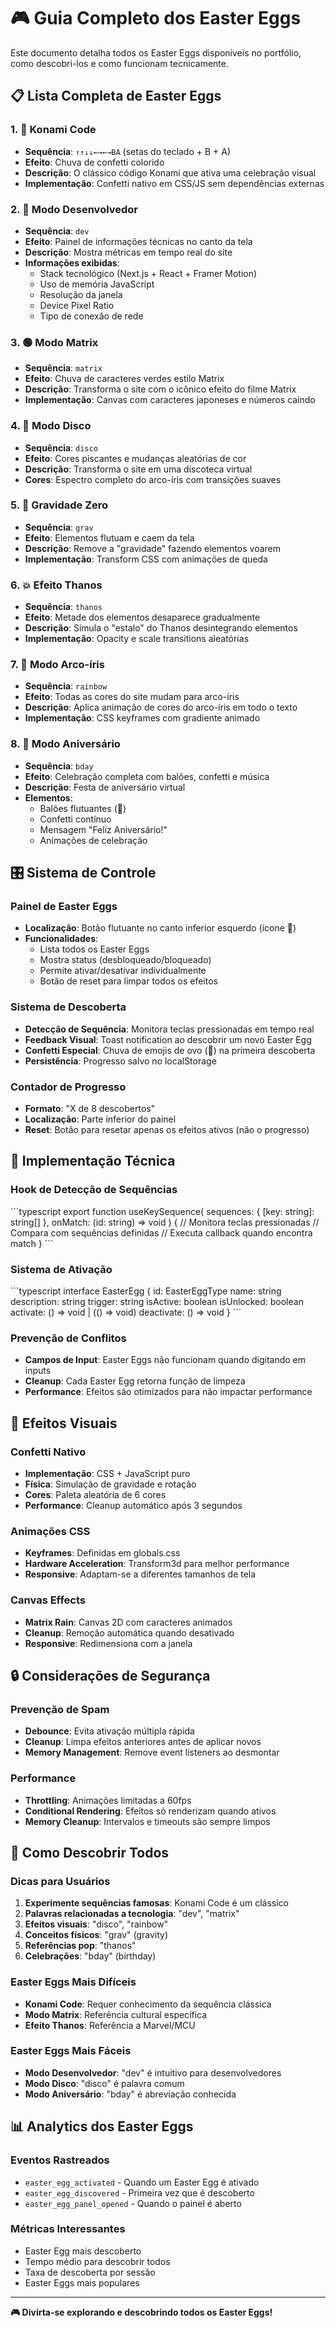 # 🎮 Guia Completo dos Easter Eggs

Este documento detalha todos os Easter Eggs disponíveis no portfólio, como descobri-los e como funcionam tecnicamente.

## 📋 Lista Completa de Easter Eggs

### 1. 🎊 Konami Code
- **Sequência**: `↑↑↓↓←→←→BA` (setas do teclado + B + A)
- **Efeito**: Chuva de confetti colorido
- **Descrição**: O clássico código Konami que ativa uma celebração visual
- **Implementação**: Confetti nativo em CSS/JS sem dependências externas

### 2. 🔧 Modo Desenvolvedor
- **Sequência**: `dev`
- **Efeito**: Painel de informações técnicas no canto da tela
- **Descrição**: Mostra métricas em tempo real do site
- **Informações exibidas**:
  - Stack tecnológico (Next.js + React + Framer Motion)
  - Uso de memória JavaScript
  - Resolução da janela
  - Device Pixel Ratio
  - Tipo de conexão de rede

### 3. 🟢 Modo Matrix
- **Sequência**: `matrix`
- **Efeito**: Chuva de caracteres verdes estilo Matrix
- **Descrição**: Transforma o site com o icônico efeito do filme Matrix
- **Implementação**: Canvas com caracteres japoneses e números caindo

### 4. 🕺 Modo Disco
- **Sequência**: `disco`
- **Efeito**: Cores piscantes e mudanças aleatórias de cor
- **Descrição**: Transforma o site em uma discoteca virtual
- **Cores**: Espectro completo do arco-íris com transições suaves

### 5. 🌌 Gravidade Zero
- **Sequência**: `grav`
- **Efeito**: Elementos flutuam e caem da tela
- **Descrição**: Remove a "gravidade" fazendo elementos voarem
- **Implementação**: Transform CSS com animações de queda

### 6. 💥 Efeito Thanos
- **Sequência**: `thanos`
- **Efeito**: Metade dos elementos desaparece gradualmente
- **Descrição**: Simula o "estalo" do Thanos desintegrando elementos
- **Implementação**: Opacity e scale transitions aleatórias

### 7. 🌈 Modo Arco-íris
- **Sequência**: `rainbow`
- **Efeito**: Todas as cores do site mudam para arco-íris
- **Descrição**: Aplica animação de cores do arco-íris em todo o texto
- **Implementação**: CSS keyframes com gradiente animado

### 8. 🎂 Modo Aniversário
- **Sequência**: `bday`
- **Efeito**: Celebração completa com balões, confetti e música
- **Descrição**: Festa de aniversário virtual
- **Elementos**:
  - Balões flutuantes (🎈)
  - Confetti contínuo
  - Mensagem "Feliz Aniversário!"
  - Animações de celebração

## 🎛️ Sistema de Controle

### Painel de Easter Eggs
- **Localização**: Botão flutuante no canto inferior esquerdo (ícone 🥚)
- **Funcionalidades**:
  - Lista todos os Easter Eggs
  - Mostra status (desbloqueado/bloqueado)
  - Permite ativar/desativar individualmente
  - Botão de reset para limpar todos os efeitos

### Sistema de Descoberta
- **Detecção de Sequência**: Monitora teclas pressionadas em tempo real
- **Feedback Visual**: Toast notification ao descobrir um novo Easter Egg
- **Confetti Especial**: Chuva de emojis de ovo (🥚) na primeira descoberta
- **Persistência**: Progresso salvo no localStorage

### Contador de Progresso
- **Formato**: "X de 8 descobertos"
- **Localização**: Parte inferior do painel
- **Reset**: Botão para resetar apenas os efeitos ativos (não o progresso)

## 🔧 Implementação Técnica

### Hook de Detecção de Sequências
\`\`\`typescript
export function useKeySequence(
  sequences: { [key: string]: string[] }, 
  onMatch: (id: string) => void
) {
  // Monitora teclas pressionadas
  // Compara com sequências definidas
  // Executa callback quando encontra match
}
\`\`\`

### Sistema de Ativação
\`\`\`typescript
interface EasterEgg {
  id: EasterEggType
  name: string
  description: string
  trigger: string
  isActive: boolean
  isUnlocked: boolean
  activate: () => void | (() => void)
  deactivate: () => void
}
\`\`\`

### Prevenção de Conflitos
- **Campos de Input**: Easter Eggs não funcionam quando digitando em inputs
- **Cleanup**: Cada Easter Egg retorna função de limpeza
- **Performance**: Efeitos são otimizados para não impactar performance

## 🎨 Efeitos Visuais

### Confetti Nativo
- **Implementação**: CSS + JavaScript puro
- **Física**: Simulação de gravidade e rotação
- **Cores**: Paleta aleatória de 6 cores
- **Performance**: Cleanup automático após 3 segundos

### Animações CSS
- **Keyframes**: Definidas em globals.css
- **Hardware Acceleration**: Transform3d para melhor performance
- **Responsive**: Adaptam-se a diferentes tamanhos de tela

### Canvas Effects
- **Matrix Rain**: Canvas 2D com caracteres animados
- **Cleanup**: Remoção automática quando desativado
- **Responsive**: Redimensiona com a janela

## 🔒 Considerações de Segurança

### Prevenção de Spam
- **Debounce**: Evita ativação múltipla rápida
- **Cleanup**: Limpa efeitos anteriores antes de aplicar novos
- **Memory Management**: Remove event listeners ao desmontar

### Performance
- **Throttling**: Animações limitadas a 60fps
- **Conditional Rendering**: Efeitos só renderizam quando ativos
- **Memory Cleanup**: Intervalos e timeouts são sempre limpos

## 🎯 Como Descobrir Todos

### Dicas para Usuários
1. **Experimente sequências famosas**: Konami Code é um clássico
2. **Palavras relacionadas a tecnologia**: "dev", "matrix"
3. **Efeitos visuais**: "disco", "rainbow"
4. **Conceitos físicos**: "grav" (gravity)
5. **Referências pop**: "thanos"
6. **Celebrações**: "bday" (birthday)

### Easter Eggs Mais Difíceis
- **Konami Code**: Requer conhecimento da sequência clássica
- **Modo Matrix**: Referência cultural específica
- **Efeito Thanos**: Referência a Marvel/MCU

### Easter Eggs Mais Fáceis
- **Modo Desenvolvedor**: "dev" é intuitivo para desenvolvedores
- **Modo Disco**: "disco" é palavra comum
- **Modo Aniversário**: "bday" é abreviação conhecida

## 📊 Analytics dos Easter Eggs

### Eventos Rastreados
- `easter_egg_activated` - Quando um Easter Egg é ativado
- `easter_egg_discovered` - Primeira vez que é descoberto
- `easter_egg_panel_opened` - Quando o painel é aberto

### Métricas Interessantes
- Easter Egg mais descoberto
- Tempo médio para descobrir todos
- Taxa de descoberta por sessão
- Easter Eggs mais populares

---

**🎮 Divirta-se explorando e descobrindo todos os Easter Eggs!**
